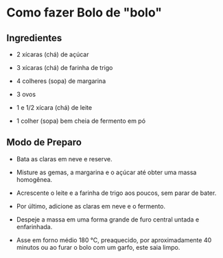 # Como fazer Bolo de "bolo"

## Ingredientes

* 2 xícaras (chá) de açúcar

* 3 xícaras (chá) de farinha de trigo

* 4 colheres (sopa) de margarina

* 3 ovos

* 1 e 1/2 xícara (chá) de leite

* 1 colher (sopa) bem cheia de fermento em pó

## Modo de Preparo

* Bata as claras em neve e reserve.

* Misture as gemas, a margarina e o açúcar até obter uma massa homogênea.

* Acrescente o leite e a farinha de trigo aos poucos, sem parar de bater.

* Por último, adicione as claras em neve e o fermento.

* Despeje a massa em uma forma grande de furo central untada e enfarinhada.

* Asse em forno médio 180 °C, preaquecido, por aproximadamente 40 minutos ou ao furar o bolo com um garfo, este saia limpo.

